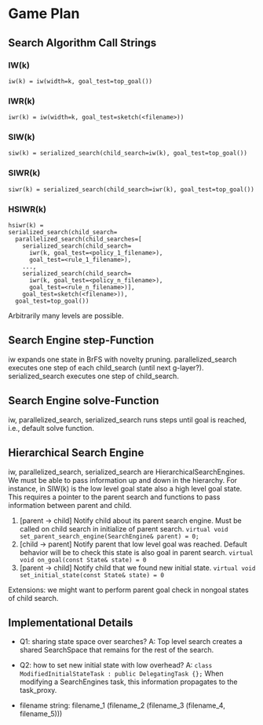 # Game Plan
## Search Algorithm Call Strings

### IW(k)
`iw(k) = iw(width=k, goal_test=top_goal())`

### IWR(k)
`iwr(k) = iw(width=k, goal_test=sketch(<filename>))`

### SIW(k)
`siw(k) = serialized_search(child_search=iw(k), goal_test=top_goal())`

### SIWR(k)
`siwr(k) = serialized_search(child_search=iwr(k), goal_test=top_goal())`

### HSIWR(k)
```
hsiwr(k) =
serialized_search(child_search=
  parallelized_search(child_searches=[
    serialized_search(child_search=
      iwr(k, goal_test=<policy_1_filename>),
      goal_test=<rule_1_filename>),
    ...,
    serialized_search(child_search=
      iwr(k, goal_test=<policy_n_filename>),
      goal_test=<rule_n_filename>)],
    goal_test=sketch(<filename>)),
  goal_test=top_goal())
```
Arbitrarily many levels are possible.

## Search Engine step-Function

iw expands one state in BrFS with novelty pruning.
parallelized_search executes one step of each child_search (until next g-layer?).
serialized_search executes one step of child_search.

## Search Engine solve-Function
iw, parallelized_search, serialized_search runs steps until goal is reached, i.e., default solve function.

## Hierarchical Search Engine
iw, parallelized_search, serialized_search are HierarchicalSearchEngines. We must be able to pass information up and down in the hierarchy. For instance, in SIW(k) is the low level goal state also a high level goal state. This requires a pointer to the parent search and functions to pass information between parent and child.

1. [parent -> child] Notify child about its parent search engine. Must be called on child search in initialize of parent search.
```virtual void set_parent_search_engine(SearchEngine& parent) = 0;```
2. [child -> parent] Notify parent that low level goal was reached. Default behavior will be to check this state is also goal in parent search.
```virtual void on_goal(const State& state) = 0```
3. [parent -> child] Notify child that we found new initial state.
```virtual void set_initial_state(const State& state) = 0```

Extensions: we might want to perform parent goal check in nongoal states of child search.

## Implementational Details
- Q1: sharing state space over searches? A: Top level search creates a shared SearchSpace that remains for the rest of the search.
- Q2: how to set new initial state with low overhead? A: `class ModifiedInitialStateTask : public DelegatingTask {};` When modifying a SearchEngines task, this information propagates to the task_proxy.

- filename string: filename_1 (filename_2 (filename_3 (filename_4, filename_5)))